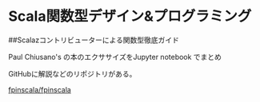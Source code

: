 # Scala関数型デザイン&プログラミング
##Scalazコントリビューターによる関数型徹底ガイド

Paul Chiusano's の本のエクササイズをJupyter notebook でまとめ

GitHubに解説などのリポジトリがある。

[fpinscala/fpinscala](https://github.com/fpinscala/fpinscala)
